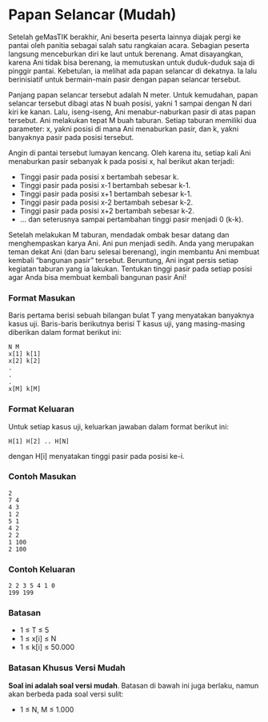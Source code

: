 # Papan Selancar (Mudah)

Setelah geMasTIK berakhir, Ani beserta peserta lainnya diajak pergi ke pantai oleh panitia sebagai salah satu rangkaian acara. Sebagian peserta langsung menceburkan diri ke laut untuk berenang. Amat disayangkan, karena Ani tidak bisa berenang, ia memutuskan untuk duduk-duduk saja di pinggir pantai. Kebetulan, ia melihat ada papan selancar di dekatnya. Ia lalu berinisiatif untuk bermain-main pasir dengan papan selancar tersebut.

Panjang papan selancar tersebut adalah N meter. Untuk kemudahan, papan selancar tersebut dibagi atas N buah posisi, yakni 1 sampai dengan N dari kiri ke kanan. Lalu, iseng-iseng, Ani menabur-naburkan pasir di atas papan tersebut. Ani melakukan tepat M buah taburan. Setiap taburan memiliki dua parameter: x, yakni posisi di mana Ani menaburkan pasir, dan k, yakni banyaknya pasir pada posisi tersebut.

Angin di pantai tersebut lumayan kencang. Oleh karena itu, setiap kali Ani menaburkan pasir sebanyak k pada posisi x, hal berikut akan terjadi:

- Tinggi pasir pada posisi x bertambah sebesar k.
- Tinggi pasir pada posisi x-1 bertambah sebesar k-1.
- Tinggi pasir pada posisi x+1 bertambah sebesar k-1.
- Tinggi pasir pada posisi x-2 bertambah sebesar k-2.
- Tinggi pasir pada posisi x+2 bertambah sebesar k-2.
- ... dan seterusnya sampai pertambahan tinggi pasir menjadi 0 (k-k).

Setelah melakukan M taburan, mendadak ombak besar datang dan menghempaskan karya Ani. Ani pun menjadi sedih. Anda yang merupakan teman dekat Ani (dan baru selesai berenang), ingin membantu Ani membuat kembali “bangunan pasir” tersebut. Beruntung, Ani ingat persis setiap kegiatan taburan yang ia lakukan. Tentukan tinggi pasir pada setiap posisi agar Anda bisa membuat kembali bangunan pasir Ani!



### Format Masukan

Baris pertama berisi sebuah bilangan bulat T yang menyatakan banyaknya kasus uji. Baris-baris berikutnya berisi T kasus uji, yang masing-masing diberikan dalam format berikut ini:

```
N M
x[1] k[1]
x[2] k[2]
.
.
.
x[M] k[M]
```

### Format Keluaran

Untuk setiap kasus uji, keluarkan jawaban dalam format berikut ini:

```
H[1] H[2] .. H[N]
```

dengan H[i] menyatakan tinggi pasir pada posisi ke-i.

### Contoh Masukan

```
2
7 4
4 3
1 2
5 1
4 2
2 2
1 100
2 100
```

### Contoh Keluaran

```
2 2 3 5 4 1 0
199 199
```

### Batasan

- 1 ≤ T ≤ 5
- 1 ≤ x[i] ≤ N
- 1 ≤ k[i] ≤ 50.000

### Batasan Khusus Versi Mudah

**Soal ini adalah soal versi mudah**. Batasan di bawah ini juga berlaku, namun akan berbeda pada soal versi sulit:

- 1 ≤ N, M ≤ 1.000
